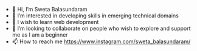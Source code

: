 - 👋 Hi, I’m Sweta Balasundaram
- 👀 I’m interested in developing skills in emerging technical domains
- 🌱 I wish to learn web development
- 💞️ I’m looking to collaborate on people who wish to explore and support me as I am a beginner  
- 📫 How to reach me https://www.instagram.com/sweta_balasundaram/

<!---
SwetaBalasundaram/SwetaBalasundaram is a ✨ special ✨ repository because its `README.md` (this file) appears on your GitHub profile.
You can click the Preview link to take a look at your changes.
--->
